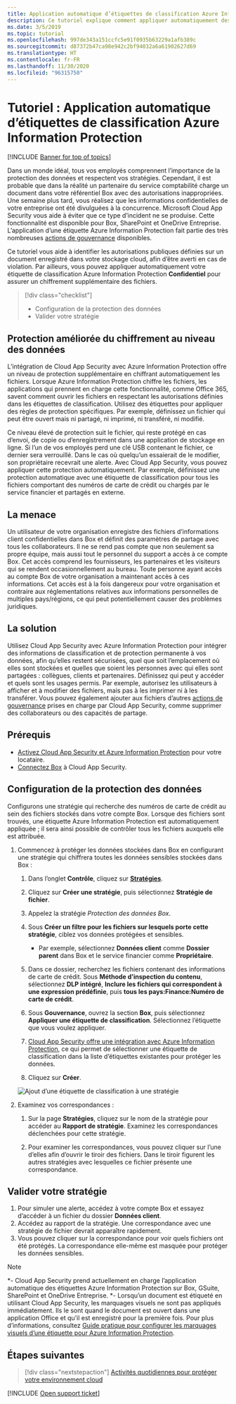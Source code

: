 ```yaml
---
title: Application automatique d’étiquettes de classification Azure Information Protection
description: Ce tutoriel explique comment appliquer automatiquement des étiquettes de classification Azure Information Protection dans Microsoft Cloud App Security.
ms.date: 3/5/2019
ms.topic: tutorial
ms.openlocfilehash: 997de343a151ccfc5e91f0935b63229a1afb389c
ms.sourcegitcommit: d87372b47ca98e942c2bf94032a6a61902627d69
ms.translationtype: HT
ms.contentlocale: fr-FR
ms.lasthandoff: 11/30/2020
ms.locfileid: "96315750"
---
```

# <a name="tutorial-automatically-apply-azure-information-protection-classification-labels"></a>Tutoriel : Application automatique d’étiquettes de classification Azure Information Protection

[!INCLUDE [Banner for top of topics](includes/banner.md)]

Dans un monde idéal, tous vos employés comprennent l’importance de la protection des données et respectent vos stratégies. Cependant, il est probable que dans la réalité un partenaire du service comptabilité charge un document dans votre référentiel Box avec des autorisations inappropriées. Une semaine plus tard, vous réalisez que les informations confidentielles de votre entreprise ont été divulguées à la concurrence. Microsoft Cloud App Security vous aide à éviter que ce type d’incident ne se produise. Cette fonctionnalité est disponible pour Box, SharePoint et OneDrive Entreprise. L’application d’une étiquette Azure Information Protection fait partie des très nombreuses [actions de gouvernance](governance-actions.md) disponibles.

Ce tutoriel vous aide à identifier les autorisations publiques définies sur un document enregistré dans votre stockage cloud, afin d’être averti en cas de violation. Par ailleurs, vous pouvez appliquer automatiquement votre étiquette de classification Azure Information Protection **Confidentiel** pour assurer un chiffrement supplémentaire des fichiers.

> [!div class="checklist"]
>
> * Configuration de la protection des données
> * Valider votre stratégie

## <a name="enhanced-data-level-encryption-protection"></a>Protection améliorée du chiffrement au niveau des données

L’intégration de Cloud App Security avec Azure Information Protection offre un niveau de protection supplémentaire en chiffrant automatiquement les fichiers. Lorsque Azure Information Protection chiffre les fichiers, les applications qui prennent en charge cette fonctionnalité, comme Office 365, savent comment ouvrir les fichiers en respectant les autorisations définies dans les étiquettes de classification. Utilisez des étiquettes pour appliquer des règles de protection spécifiques. Par exemple, définissez un fichier qui peut être ouvert mais ni partagé, ni imprimé, ni transféré, ni modifié.

Ce niveau élevé de protection suit le fichier, qui reste protégé en cas d’envoi, de copie ou d’enregistrement dans une application de stockage en ligne. Si l’un de vos employés perd une clé USB contenant le fichier, ce dernier sera verrouillé. Dans le cas où quelqu’un essaierait de le modifier, son propriétaire recevrait une alerte. Avec Cloud App Security, vous pouvez appliquer cette protection automatiquement. Par exemple, définissez une protection automatique avec une étiquette de classification pour tous les fichiers comportant des numéros de carte de crédit ou chargés par le service financier et partagés en externe.

## <a name="the-threat"></a>La menace

Un utilisateur de votre organisation enregistre des fichiers d’informations client confidentielles dans Box et définit des paramètres de partage avec tous les collaborateurs. Il ne se rend pas compte que non seulement sa propre équipe, mais aussi tout le personnel du support a accès à ce compte Box. Cet accès comprend les fournisseurs, les partenaires et les visiteurs qui se rendent occasionnellement au bureau. Toute personne ayant accès au compte Box de votre organisation a maintenant accès à ces informations. Cet accès est à la fois dangereux pour votre organisation et contraire aux réglementations relatives aux informations personnelles de multiples pays/régions, ce qui peut potentiellement causer des problèmes juridiques.

## <a name="the-solution"></a>La solution

Utilisez Cloud App Security avec Azure Information Protection pour intégrer des informations de classification et de protection permanente à vos données, afin qu’elles restent sécurisées, quel que soit l’emplacement où elles sont stockées et quelles que soient les personnes avec qui elles sont partagées : collègues, clients et partenaires. Définissez qui peut y accéder et quels sont les usages permis. Par exemple, autorisez les utilisateurs à afficher et à modifier des fichiers, mais pas à les imprimer ni à les transférer. Vous pouvez également ajouter aux fichiers d’autres [actions de gouvernance](governance-actions.md) prises en charge par Cloud App Security, comme supprimer des collaborateurs ou des capacités de partage.

## <a name="prerequisites"></a>Prérequis

* [Activez Cloud App Security et Azure Information Protection](azip-integration.md) pour votre locataire.
* [Connectez Box](connect-box-to-microsoft-cloud-app-security.md) à Cloud App Security.

## <a name="set-up-data-protection"></a>Configuration de la protection des données

Configurons une stratégie qui recherche des numéros de carte de crédit au sein des fichiers stockés dans votre compte Box. Lorsque des fichiers sont trouvés, une étiquette Azure Information Protection est automatiquement appliquée ; il sera ainsi possible de contrôler tous les fichiers auxquels elle est attribuée.

1. Commencez à protéger les données stockées dans Box en configurant une stratégie qui chiffrera toutes les données sensibles stockées dans Box :

    1. Dans l’onglet **Contrôle**, cliquez sur [**Stratégies**](control-cloud-apps-with-policies.md).

    2. Cliquez sur **Créer une stratégie**, puis sélectionnez **Stratégie de fichier**.

    3. Appelez la stratégie *Protection des données Box*.

    4. Sous **Créer un filtre pour les fichiers sur lesquels porte cette stratégie**, ciblez vos données protégées et sensibles.
        * Par exemple, sélectionnez **Données client** comme **Dossier parent** dans Box et le service financier comme **Propriétaire**.

    5. Dans ce dossier, recherchez les fichiers contenant des informations de carte de crédit. Sous **Méthode d’inspection du contenu**, sélectionnez **DLP intégré**, **Inclure les fichiers qui correspondent à une expression prédéfinie**, puis **tous les pays:Finance:Numéro de carte de crédit**.

    6. Sous **Gouvernance**, ouvrez la section **Box**, puis sélectionnez **Appliquer une étiquette de classification**. Sélectionnez l’étiquette que vous voulez appliquer.

    7. [Cloud App Security offre une intégration avec Azure Information Protection](azip-integration.md), ce qui permet de sélectionner une étiquette de classification dans la liste d’étiquettes existantes pour protéger les données.

    8. Cliquez sur **Créer**.

   ![Ajout d’une étiquette de classification à une stratégie](media/aip-auto-policy.png)

2. Examinez vos correspondances :

    1. Sur la page **Stratégies**, cliquez sur le nom de la stratégie pour accéder au **Rapport de stratégie**. Examinez les correspondances déclenchées pour cette stratégie.

    2. Pour examiner les correspondances, vous pouvez cliquer sur l’une d’elles afin d’ouvrir le tiroir des fichiers. Dans le tiroir figurent les autres stratégies avec lesquelles ce fichier présente une correspondance.

## <a name="validate-your-policy"></a>Valider votre stratégie

1. Pour simuler une alerte, accédez à votre compte Box et essayez d’accéder à un fichier du dossier **Données client**.
2. Accédez au rapport de la stratégie. Une correspondance avec une stratégie de fichier devrait apparaître rapidement.
3. Vous pouvez cliquer sur la correspondance pour voir quels fichiers ont été protégés. La correspondance elle-même est masquée pour protéger les données sensibles.

>[!NOTE]
>
> *- Cloud App Security prend actuellement en charge l’application automatique des étiquettes Azure Information Protection sur Box, GSuite, SharePoint et OneDrive Entreprise.
> *- Lorsqu’un document est étiqueté en utilisant Cloud App Security, les marquages visuels ne sont pas appliqués immédiatement. Ils le sont quand le document est ouvert dans une application Office et qu’il est enregistré pour la première fois. Pour plus d’informations, consultez [Guide pratique pour configurer les marquages visuels d’une étiquette pour Azure Information Protection](/information-protection/deploy-use/configure-policy-markings#when-visual-markings-are-applied).

## <a name="next-steps"></a>Étapes suivantes

> [!div class="nextstepaction"]
> [Activités quotidiennes pour protéger votre environnement cloud](daily-activities-to-protect-your-cloud-environment.md)

[!INCLUDE [Open support ticket](includes/support.md)]